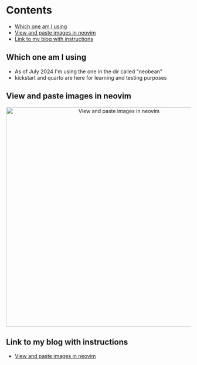 # Contents

<!-- toc -->

- [Which one am I using](#which-one-am-i-using)
- [View and paste images in neovim](#view-and-paste-images-in-neovim)
- [Link to my blog with instructions](#link-to-my-blog-with-instructions)

<!-- tocstop -->

## Which one am I using

- As of July 2024 I'm using the one in the dir called "neobean"
- kickstart and quarto are here for learning and testing purposes

## View and paste images in neovim

<div align="center">
    <a href="https://youtu.be/0O3kqGwNzTI">
        <img
          src="https://res.cloudinary.com/daqwsgmx6/image/upload/q_75/v1717456413/youtube/neovim/view-paste-images.avif"
          alt="View and paste images in neovim"
          width="600"
        />
    </a>
</div>

## Link to my blog with instructions

- [View and paste images in neovim](https://linkarzu.com/posts/neovim/images-neovim/)
